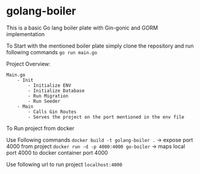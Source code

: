 # golang-boiler

This is a basic Go lang boiler plate with Gin-gonic and GORM implementation

To Start with the mentioned boiler plate simply clone the repository and run following commands
```go run main.go```

Project Overview:

    Main.go
        - Init
            - Initialize ENV
            - Initialize Database
            - Run Migration
            - Run Seeder
        - Main
            - Calls Gin Routes
            - Serves the project on the port mentioned in the env file


To Run project from docker

Use Following commands
```docker build -t golang-boiler .``` -> expose port 4000 from project
```docker run -d -p 4000:4000 go-boiler``` -> maps local port 4000 to docker container port 4000

Use following url to run project `localhost:4000`



